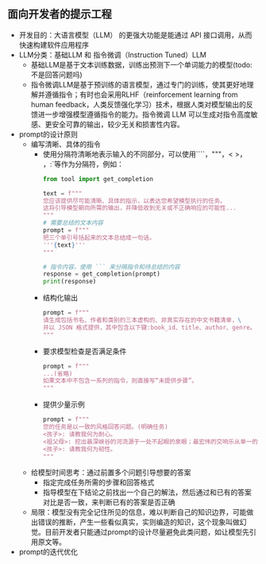 ## 面向开发者的提示工程 
- 开发目的：大语言模型（LLM） 的更强大功能是能通过 API 接口调用，从而快速构建软件应用程序
- LLM分类：基础LLM 和 指令微调（Instruction Tuned）LLM
  - 基础LLM是基于文本训练数据，训练出预测下一个单词能力的模型(todo:不是回答问题吗)
  - 指令微调LLM是基于预训练的语言模型，通过专门的训练，使其更好地理解并遵循指令；有时也会采用RLHF（reinforcement learning from human feedback，人类反馈强化学习）技术，根据人类对模型输出的反馈进一步增强模型遵循指令的能力。指令微调 LLM 可以生成对指令高度敏感、更安全可靠的输出，较少无关和损害性内容。
- prompt的设计原则
  - 编写清晰、具体的指令
    - 使用分隔符清晰地表示输入的不同部分，可以使用````，"""，< >，<tag> </tag>，:`等作为分隔符，例如：
      ```python
      from tool import get_completion
  
      text = f"""
      您应该提供尽可能清晰、具体的指示，以表达您希望模型执行的任务。
      这将引导模型朝向所需的输出，并降低收到无关或不正确响应的可能性...
      """
      # 需要总结的文本内容
      prompt = f"""
      把三个单引号括起来的文本总结成一句话。
      '''{text}'''
      """
  
      # 指令内容，使用 ``` 来分隔指令和待总结的内容
      response = get_completion(prompt)
      print(response)
      ```
    - 结构化输出
      ```python
      prompt = f"""
      请生成包括书名、作者和类别的三本虚构的、非真实存在的中文书籍清单，\
      并以 JSON 格式提供，其中包含以下键:book_id、title、author、genre。
      """
      ```
    - 要求模型检查是否满足条件
      ```python
      prompt = f"""
      ...(省略)
      如果文本中不包含一系列的指令，则直接写“未提供步骤”。
      """
      ```
    - 提供少量示例
      ```python
      prompt = f"""
      您的任务是以一致的风格回答问题。(明确任务)
      <孩子>: 请教我何为耐心。
      <祖父母>: 挖出最深峡谷的河流源于一处不起眼的泉眼；最宏伟的交响乐从单一的音符开始；最复杂的挂毯以一根孤独的线开始编织。
      <孩子>: 请教我何为韧性。
      """
      ```
  - 给模型时间思考：通过前置多个问题引导想要的答案
    - 指定完成任务所需的步骤和回答格式
    - 指导模型在下结论之前找出一个自己的解法，然后通过和已有的答案对比是否一致，来判断已有的答案是否正确
  - 局限：模型没有完全记住所见的信息，难以判断自己的知识边界，可能做出错误的推断，产生一些看似真实，实则编造的知识，这个现象叫做幻觉。目前开发者只能通过prompt的设计尽量避免此类问题，如让模型先引用原文等。
- prompt的迭代优化